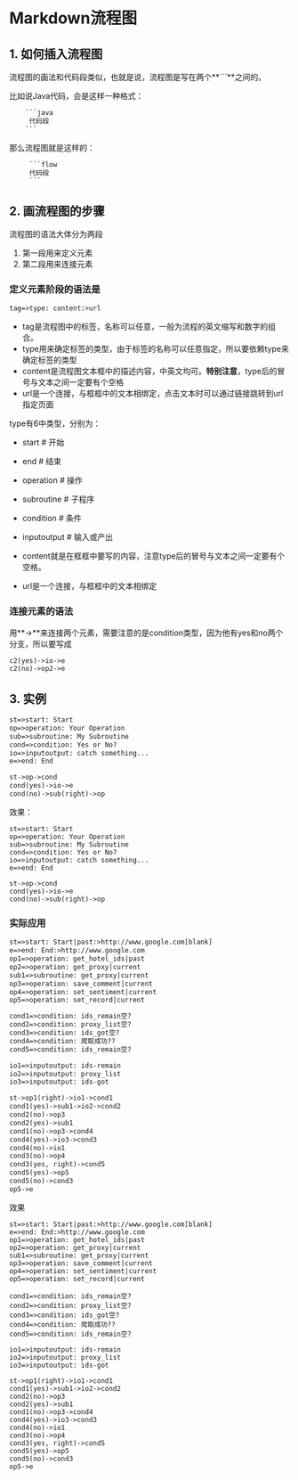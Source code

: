 # Markdown流程图

## 1. 如何插入流程图

流程图的画法和代码段类似，也就是说，流程图是写在两个**```**之间的。

比如说Java代码，会是这样一种格式：

```txt
    ```java 
     代码段
    ```
```

那么流程图就是这样的：

```txt
     ```flow
     代码段
     ```
```

## 2. 画流程图的步骤

流程图的语法大体分为两段

1. 第一段用来定义元素
2. 第二段用来连接元素

### 定义元素阶段的语法是

```txt
tag=>type: content:>url
```

- tag是流程图中的标签，名称可以任意，一般为流程的英文缩写和数字的组合。
- type用来确定标签的类型，由于标签的名称可以任意指定，所以要依赖type来确定标签的类型
- content是流程图文本框中的描述内容，中英文均可。**特别注意**，type后的冒号与文本之间一定要有个空格
- url是一个连接，与框框中的文本相绑定，点击文本时可以通过链接跳转到url指定页面

type有6中类型，分别为：

- start         # 开始

- end           # 结束

- operation     # 操作

- subroutine    # 子程序

- condition     # 条件

- inputoutput   # 输入或产出

- content就是在框框中要写的内容，注意type后的冒号与文本之间一定要有个空格。

- url是一个连接，与框框中的文本相绑定

### 连接元素的语法

用**->**来连接两个元素，需要注意的是condition类型，因为他有yes和no两个分支，所以要写成

```txt
c2(yes)->io->e 
c2(no)->op2->e
```

## 3. 实例

```txt
st=>start: Start
op=>operation: Your Operation
sub=>subroutine: My Subroutine
cond=>condition: Yes or No?
io=>inputoutput: catch something...
e=>end: End

st->op->cond
cond(yes)->io->e
cond(no)->sub(right)->op
```

效果：

```flow
st=>start: Start
op=>operation: Your Operation
sub=>subroutine: My Subroutine
cond=>condition: Yes or No?
io=>inputoutput: catch something...
e=>end: End

st->op->cond
cond(yes)->io->e
cond(no)->sub(right)->op
```

### 实际应用

```txt
st=>start: Start|past:>http://www.google.com[blank]
e=>end: End:>http://www.google.com
op1=>operation: get_hotel_ids|past
op2=>operation: get_proxy|current
sub1=>subroutine: get_proxy|current
op3=>operation: save_comment|current
op4=>operation: set_sentiment|current
op5=>operation: set_record|current

cond1=>condition: ids_remain空?
cond2=>condition: proxy_list空?
cond3=>condition: ids_got空?
cond4=>condition: 爬取成功??
cond5=>condition: ids_remain空?

io1=>inputoutput: ids-remain
io2=>inputoutput: proxy_list
io3=>inputoutput: ids-got

st->op1(right)->io1->cond1
cond1(yes)->sub1->io2->cond2
cond2(no)->op3
cond2(yes)->sub1
cond1(no)->op3->cond4
cond4(yes)->io3->cond3
cond4(no)->io1
cond3(no)->op4
cond3(yes, right)->cond5
cond5(yes)->op5
cond5(no)->cond3
op5->e
```

效果

```flow
st=>start: Start|past:>http://www.google.com[blank]
e=>end: End:>http://www.google.com
op1=>operation: get_hotel_ids|past
op2=>operation: get_proxy|current
sub1=>subroutine: get_proxy|current
op3=>operation: save_comment|current
op4=>operation: set_sentiment|current
op5=>operation: set_record|current

cond1=>condition: ids_remain空?
cond2=>condition: proxy_list空?
cond3=>condition: ids_got空?
cond4=>condition: 爬取成功??
cond5=>condition: ids_remain空?

io1=>inputoutput: ids-remain
io2=>inputoutput: proxy_list
io3=>inputoutput: ids-got

st->op1(right)->io1->cond1
cond1(yes)->sub1->io2->cond2
cond2(no)->op3
cond2(yes)->sub1
cond1(no)->op3->cond4
cond4(yes)->io3->cond3
cond4(no)->io1
cond3(no)->op4
cond3(yes, right)->cond5
cond5(yes)->op5
cond5(no)->cond3
op5->e
```